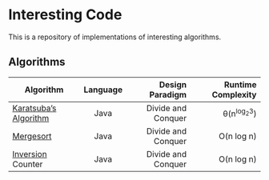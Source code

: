 # Interesting Code
This is a repository of implementations of interesting algorithms.

## Algorithms
| Algorithm                                                                              | Language        | Design Paradigm    | Runtime Complexity              |
| -------------------------------------------------------------------------------------- | :-------------: | -----------------: | ------------------------------: |
| [Karatsuba’s Algorithm](http://en.wikipedia.org/wiki/Karatsuba_algorithm)              | Java            | Divide and Conquer | θ(n<sup>log<sub>2</sub>3</sup>) |
| [Mergesort](http://en.wikipedia.org/wiki/Merge_sort)                                   | Java            | Divide and Conquer | O(n log n)                      |
| [Inversion](http://en.wikipedia.org/wiki/Inversion_%28discrete_mathematics%29) Counter | Java            | Divide and Conquer | O(n log n)                      |

